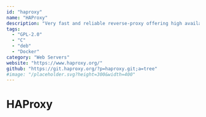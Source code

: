 ```yaml
---
id: "haproxy"
name: "HAProxy"
description: "Very fast and reliable reverse-proxy offering high availability, load balancing, and proxying for TCP and HTTP-based applications."
tags:
  - "GPL-2.0"
  - "C"
  - "deb"
  - "Docker"
category: "Web Servers"
website: "https://www.haproxy.org/"
github: "https://git.haproxy.org/?p=haproxy.git;a=tree"
#image: "/placeholder.svg?height=300&width=400"
---
```


# HAProxy
